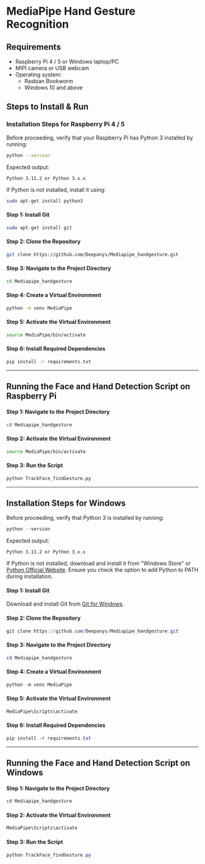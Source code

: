# MediaPipe Hand Gesture Recognition

## Requirements
- Raspberry Pi 4 / 5 or Windows laptop/PC
- MIPI camera or USB webcam
- Operating system:
  - Rasbian Bookworm
  - Windows 10 and above

## Steps to Install & Run

### Installation Steps for Raspberry Pi 4 / 5

Before proceeding, verify that your Raspberry Pi has Python 3 installed by running:

```sh
python --version
```

Expected output:
```
Python 3.11.2 or Python 3.x.x
```

If Python is not installed, install it using:

```sh
sudo apt-get install python3
```

#### Step 1: Install Git
```sh
sudo apt-get install git
```

#### Step 2: Clone the Repository
```sh
git clone https://github.com/Deepanys/Mediapipe_handgesture.git
```

#### Step 3: Navigate to the Project Directory
```sh
cd Mediapipe_handgesture
```

#### Step 4: Create a Virtual Environment
```sh
python -m venv MediaPipe
```

#### Step 5: Activate the Virtual Environment
```sh
source MediaPipe/bin/activate
```

#### Step 6: Install Required Dependencies
```sh
pip install -r requirements.txt
```

---

## Running the Face and Hand Detection Script on Raspberry Pi

#### Step 1: Navigate to the Project Directory
```sh
cd Mediapipe_handgesture
```

#### Step 2: Activate the Virtual Environment
```sh
source MediaPipe/bin/activate
```

#### Step 3: Run the Script
```sh
python TrackFace_findGesture.py
```

---

## Installation Steps for Windows

Before proceeding, verify that Python 3 is installed by running:

```powershell
python --version
```

Expected output:
```
Python 3.11.2 or Python 3.x.x
```

If Python is not installed, download and install it from "Windows Store" or [Python Official Website](https://www.python.org/downloads/). Ensure you check the option to add Python to PATH during installation.

#### Step 1: Install Git
Download and install Git from [Git for Windows](https://git-scm.com/download/win).

#### Step 2: Clone the Repository
```powershell
git clone https://github.com/Deepanys/Mediapipe_handgesture.git
```

#### Step 3: Navigate to the Project Directory
```powershell
cd Mediapipe_handgesture
```

#### Step 4: Create a Virtual Environment
```powershell
python -m venv MediaPipe
```

#### Step 5: Activate the Virtual Environment
```powershell
MediaPipe\Scripts\activate
```

#### Step 6: Install Required Dependencies
```powershell
pip install -r requirements.txt
```

---

## Running the Face and Hand Detection Script on Windows

#### Step 1: Navigate to the Project Directory
```powershell
cd Mediapipe_handgesture
```

#### Step 2: Activate the Virtual Environment
```powershell
MediaPipe\Scripts\activate
```

#### Step 3: Run the Script
```powershell
python TrackFace_findGesture.py
```

